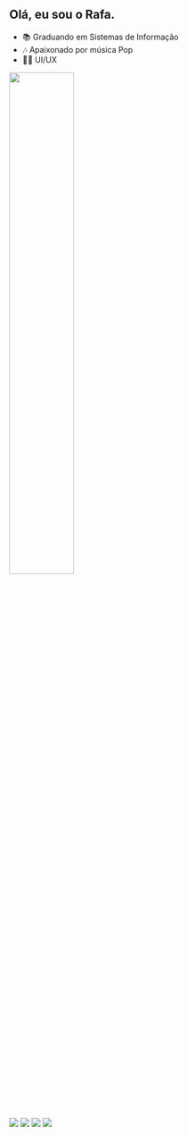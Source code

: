 <div align="left">
  
## Olá, eu sou o Rafa. <br>
- 📚 Graduando em Sistemas de Informação
- 🎶 Apaixonado por música Pop
- 👨‍💻 UI/UX

</div>
  
<div align="left">
  <a href="https://github.com/findrafael">
  <img width="48%" src="https://github-readme-stats.vercel.app/api?username=findrafael&show_icons=true&theme=dark&include_all_commits=true&count_private=true"/>
</div>
  
  <div align="left"> 
  <a href="https://instagram.com/findrafael" target="_blank"><img src="https://img.shields.io/badge/-Instagram-%23E4405F?style=for-the-badge&logo=instagram&logoColor=white" target="_blank"></a>
 	<a href="https://behance.net/findrafael" target="_blank"><img src="https://img.shields.io/badge/-Behance-blue?style=for-the-badge&logo=behance&logoColor=white"></a>
  <a href = "mailto:newsadnessboy@gmail.com"><img src="https://img.shields.io/badge/-Gmail-%23333?style=for-the-badge&logo=gmail&logoColor=white" target="_blank"></a>
  <a href="https://www.linkedin.com/in/findrafael" target="_blank"><img src="https://img.shields.io/badge/-LinkedIn-%230077B5?style=for-the-badge&logo=linkedin&logoColor=white" target="_blank"></a> 
 
</div>
